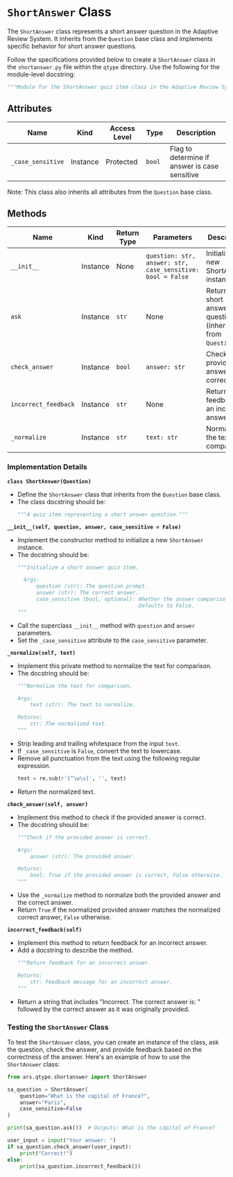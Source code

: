 # `ShortAnswer` Class

The `ShortAnswer` class represents a short answer question in the Adaptive Review System. It inherits from the `Question` base class and implements specific behavior for short answer questions.

Follow the specifications provided below to create a `ShortAnswer` class in the `shortanswer.py` file within the `qtype` directory. Use the following for the module-level docstring:

```python
"""Module for the ShortAnswer quiz item class in the Adaptive Review System."""
```

## Attributes

| Name             | Kind     | Access Level | Type  | Description                                   |
|------------------|----------|--------------|-------|-----------------------------------------------|
| `_case_sensitive`| Instance | Protected    | `bool`| Flag to determine if answer is case sensitive |

Note: This class also inherits all attributes from the `Question` base class.

## Methods

| Name                 | Kind     | Return Type | Parameters                                        | Description                                           |
|----------------------|----------|-------------|---------------------------------------------------|-------------------------------------------------------|
| `__init__`           | Instance | None        | `question: str, answer: str, case_sensitive: bool = False` | Initialize a new ShortAnswer instance |
| `ask`                | Instance | `str`       | None                                              | Return the short answer question (inherited from `Question`)|
| `check_answer`       | Instance | `bool`      | `answer: str`                                     | Check if the provided answer is correct               |
| `incorrect_feedback` | Instance | `str`       | None                                              | Return feedback for an incorrect answer               |
| `_normalize`         | Instance | `str`       | `text: str`                                       | Normalize the text for comparison                     |

### Implementation Details

**`class ShortAnswer(Question)`**
- Define the `ShortAnswer` class that inherits from the `Question` base class.
- The class docstring should be:
  ```python
  """A quiz item representing a short answer question."""
  ```

**`__init__(self, question, answer, case_sensitive = False)`**
- Implement the constructor method to initialize a new `ShortAnswer` instance.
- The docstring should be:
  ```python
  """Initialize a short answer quiz item.

    Args:
        question (str): The question prompt.
        answer (str): The correct answer.
        case_sensitive (bool, optional): Whether the answer comparison should be case-sensitive. 
                                         Defaults to False.
  """
  ```
- Call the superclass `__init__` method with `question` and `answer` parameters.
- Set the `_case_sensitive` attribute to the `case_sensitive` parameter.

**`_normalize(self, text)`**
- Implement this private method to normalize the text for comparison.
- The docstring should be:
  ```python
  """Normalize the text for comparison.

  Args:
      text (str): The text to normalize.

  Returns:
      str: The normalized text.
  """
  ```
- Strip leading and trailing whitespace from the input `text`.
- If `_case_sensitive` is `False`, convert the text to lowercase.
- Remove all punctuation from the text using the following regular expression.
  ```python
  text = re.sub(r'[^\w\s]', '', text)
  ```
- Return the normalized text.

**`check_answer(self, answer)`**
- Implement this method to check if the provided answer is correct.
- The docstring should be:
  ```python
  """Check if the provided answer is correct.

  Args:
      answer (str): The provided answer.

  Returns:
      bool: True if the provided answer is correct, False otherwise.
  """
  ```
- Use the `_normalize` method to normalize both the provided answer and the correct answer.
- Return `True` if the normalized provided answer matches the normalized correct answer, `False` otherwise.

**`incorrect_feedback(self)`**
- Implement this method to return feedback for an incorrect answer.
- Add a docstring to describe the method.
  ```python
  """Return feedback for an incorrect answer.

  Returns:
      str: Feedback message for an incorrect answer.
  """
  ```
- Return a string that includes "Incorrect. The correct answer is: " followed by the correct answer as it was originally provided.

### Testing the `ShortAnswer` Class

To test the `ShortAnswer` class, you can create an instance of the class, ask the question, check the answer, and provide feedback based on the correctness of the answer. Here's an example of how to use the `ShortAnswer` class:

```python
from ars.qtype.shortanswer import ShortAnswer

sa_question = ShortAnswer(
    question="What is the capital of France?",
    answer="Paris",
    case_sensitive=False
)

print(sa_question.ask())  # Outputs: What is the capital of France?

user_input = input("Your answer: ")
if sa_question.check_answer(user_input):
    print("Correct!")
else:
    print(sa_question.incorrect_feedback())
```
